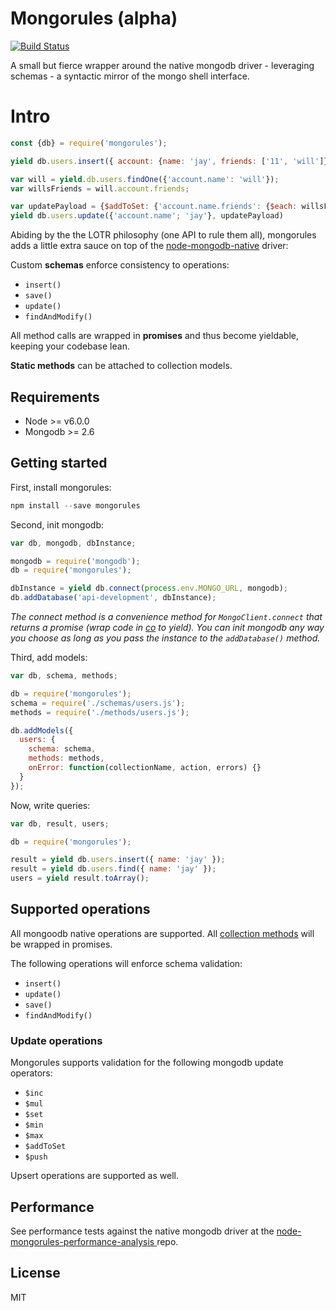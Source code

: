 # Mongorules (alpha)

[![Build Status](https://travis-ci.org/iamdevonbutler/node-mongorules.svg?branch=master)](https://travis-ci.org/iamdevonbutler/node-mongorules)

A small but fierce wrapper around the native mongodb driver - leveraging schemas - a syntactic mirror of the mongo shell interface.

# Intro

```javascript
const {db} = require('mongorules');

yield db.users.insert({ account: {name: 'jay', friends: ['11', 'will']} });

var will = yield.db.users.findOne({'account.name': 'will'});
var willsFriends = will.account.friends;

var updatePayload = {$addToSet: {'account.name.friends': {$each: willsFriends} }};
yield db.users.update({'account.name'; 'jay'}, updatePayload)


```

Abiding by the the LOTR philosophy (one API to rule them all), mongorules adds a little extra sauce on top of the [node-mongodb-native](https://github.com/mongodb/node-mongodb-native) driver:

Custom **schemas** enforce consistency to operations:

- `insert()`
- `save()`
- `update()`
- `findAndModify()`

All method calls are wrapped in **promises** and thus become yieldable, keeping your codebase lean.

**Static methods** can be attached to collection models.


## Requirements
- Node >= v6.0.0
- Mongodb >= 2.6


## Getting started

First, install mongorules:

```javascript
npm install --save mongorules
```

Second, init mongodb:

```javascript
var db, mongodb, dbInstance;

mongodb = require('mongodb');
db = require('mongorules');

dbInstance = yield db.connect(process.env.MONGO_URL, mongodb);
db.addDatabase('api-development', dbInstance);
```
*The connect method is a convenience method for `MongoClient.connect` that returns a promise (wrap code in [co](https://github.com/tj/co) to yield). You can init mongodb any way you choose as long as you pass the instance to the `addDatabase()` method.*

Third, add models:

```javascript
var db, schema, methods;

db = require('mongorules');
schema = require('./schemas/users.js');
methods = require('./methods/users.js');

db.addModels({
  users: {
    schema: schema,
    methods: methods,
    onError: function(collectionName, action, errors) {}
  }
});
```

Now, write queries:

```javascript
var db, result, users;

db = require('mongorules');

result = yield db.users.insert({ name: 'jay' });
result = yield db.users.find({ name: 'jay' });
users = yield result.toArray();  
```

## Supported operations

All mongoodb native operations are supported. All [collection methods](http://docs.mongodb.org/manual/reference/method/js-collection/) will be wrapped in promises.

The following operations will enforce schema validation:

- `insert()`
- `update()`
- `save()`
- `findAndModify()`

### Update operations

Mongorules supports validation for the following mongodb update operators:

- `$inc`
- `$mul`
- `$set`
- `$min`
- `$max`
- `$addToSet`
- `$push`

Upsert operations are supported as well.

## Performance
See performance tests against the native mongodb driver at the [node-mongorules-performance-analysis ](https://github.com/iamdevonbutler/node-mongorules-performance-analysis) repo.


## License
MIT
